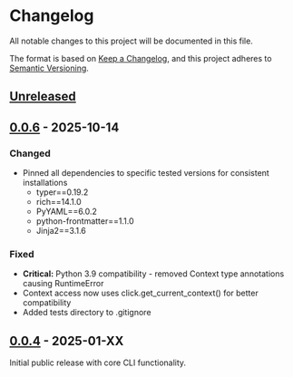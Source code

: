 # Changelog

All notable changes to this project will be documented in this file.

The format is based on [Keep a Changelog](https://keepachangelog.com/en/1.1.0/),
and this project adheres to [Semantic Versioning](https://semver.org/spec/v2.0.0.html).

## [Unreleased]

## [0.0.6] - 2025-10-14

### Changed
- Pinned all dependencies to specific tested versions for consistent installations
  - typer==0.19.2
  - rich==14.1.0
  - PyYAML==6.0.2
  - python-frontmatter==1.1.0
  - Jinja2==3.1.6

### Fixed
- **Critical:** Python 3.9 compatibility - removed Context type annotations causing RuntimeError
- Context access now uses click.get_current_context() for better compatibility
- Added tests directory to .gitignore

## [0.0.4] - 2025-01-XX

Initial public release with core CLI functionality.

[unreleased]: https://github.com/christianlempa/boilerplates/compare/v0.0.6...HEAD
[0.0.6]: https://github.com/christianlempa/boilerplates/releases/tag/v0.0.6
[0.0.4]: https://github.com/christianlempa/boilerplates/releases/tag/v0.0.4
